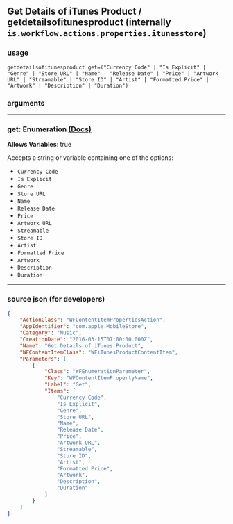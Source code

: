 
## Get Details of iTunes Product / getdetailsofitunesproduct (internally `is.workflow.actions.properties.itunesstore`)



### usage
```
getdetailsofitunesproduct get=("Currency Code" | "Is Explicit" | "Genre" | "Store URL" | "Name" | "Release Date" | "Price" | "Artwork URL" | "Streamable" | "Store ID" | "Artist" | "Formatted Price" | "Artwork" | "Description" | "Duration")
```

### arguments

---

### get: Enumeration [(Docs)](https://pfgithub.github.io/shortcutslang/gettingstarted#enum-select-field)
**Allows Variables**: true



Accepts a string 
or variable
containing one of the options:

- `Currency Code`
- `Is Explicit`
- `Genre`
- `Store URL`
- `Name`
- `Release Date`
- `Price`
- `Artwork URL`
- `Streamable`
- `Store ID`
- `Artist`
- `Formatted Price`
- `Artwork`
- `Description`
- `Duration`

---

### source json (for developers)

```json
{
	"ActionClass": "WFContentItemPropertiesAction",
	"AppIdentifier": "com.apple.MobileStore",
	"Category": "Music",
	"CreationDate": "2016-03-15T07:00:00.000Z",
	"Name": "Get Details of iTunes Product",
	"WFContentItemClass": "WFiTunesProductContentItem",
	"Parameters": [
		{
			"Class": "WFEnumerationParameter",
			"Key": "WFContentItemPropertyName",
			"Label": "Get",
			"Items": [
				"Currency Code",
				"Is Explicit",
				"Genre",
				"Store URL",
				"Name",
				"Release Date",
				"Price",
				"Artwork URL",
				"Streamable",
				"Store ID",
				"Artist",
				"Formatted Price",
				"Artwork",
				"Description",
				"Duration"
			]
		}
	]
}
```
